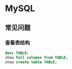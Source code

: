 # MySQL

## 常见问题

### 查看表结构

```sql
desc TABLE;
show full columns from TABLE;
show create table TABLE;
```


